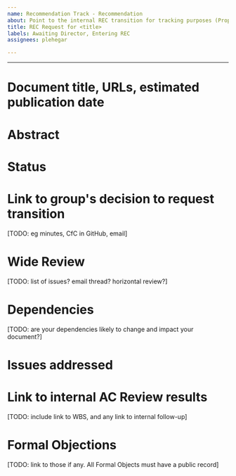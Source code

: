 ```yaml
---
name: Recommendation Track - Recommendation
about: Point to the internal REC transition for tracking purposes (Proposed Recommendation -> Recommendation)
title: REC Request for <title>
labels: Awaiting Director, Entering REC
assignees: plehegar

---
```


---

# Document title, URLs, estimated publication date

# Abstract

# Status

# Link to group's decision to request transition
[TODO: eg minutes, CfC in GitHub, email]

# Wide Review
[TODO: list of issues? email thread? horizontal review?]

# Dependencies
[TODO: are your dependencies likely to change and impact your document?]

# Issues addressed

# Link to internal AC Review results
[TODO: include link to WBS, and any link to internal follow-up]

# Formal Objections
[TODO: link to those if any. All Formal Objects must have a public record]

